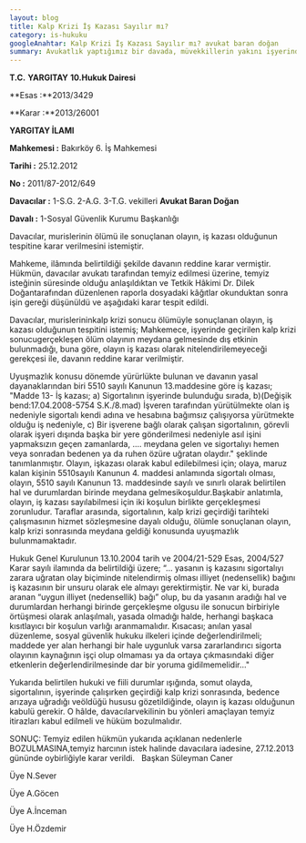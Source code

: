 ```yaml
---
layout: blog
title: Kalp Krizi İş Kazası Sayılır mı?
category: is-hukuku
googleAnahtar: Kalp Krizi İş Kazası Sayılır mı? avukat baran doğan 
summary: Avukatlık yaptığımız bir davada, müvekkillerin yakını işyerinde kalp krizi geçirerek vefat etti. İşverene dava açtık, yerel mahkeme kalp krizini iş kazası olarak kabul etmeyerek davayı reddetti. Kararı temyiz etmemiz üzerine Yargıtay, işyerinde kalp krizi nedeniyle ölümün iş kazası olduğuna karar vererek yerel mahkeme kararını lehimize bozma kararı verdi.
---
```

  **T.C.**
 **YARGITAY**
**10.Hukuk Dairesi**

**Esas  :**2013/3429

**Karar :**2013/26001


**YARGITAY İLAMI**


**Mahkemesi :** Bakırköy 6. İş Mahkemesi

**Tarihi :** 25.12.2012

**No :** 2011/87-2012/649

**Davacılar :** 1-S.G. 2-A.G. 3-T.G. vekilleri **Avukat Baran Doğan**

**Davalı    :** 1-Sosyal Güvenlik Kurumu Başkanlığı


Davacılar, murislerinin ölümü ile sonuçlanan olayın, iş kazası olduğunun
tespitine karar verilmesini istemiştir.

Mahkeme, ilâmında belirtildiği şekilde davanın reddine karar vermiştir.
Hükmün, davacılar avukatı tarafından temyiz edilmesi üzerine, temyiz isteğinin
süresinde olduğu anlaşıldıktan ve Tetkik Hâkimi Dr. Dilek Doğantarafından
düzenlenen raporla dosyadaki kâğıtlar okunduktan sonra işin gereği düşünüldü ve
aşağıdaki karar tespit edildi.

Davacılar, murislerininkalp krizi sonucu ölümüyle sonuçlanan olayın, iş kazası
olduğunun tespitini istemiş; Mahkemece, işyerinde geçirilen kalp krizi
sonucugerçekleşen ölüm olayının meydana gelmesinde dış etkinin bulunmadığı, buna
göre, olayın iş kazası olarak nitelendirilemeyeceği gerekçesi ile, davanın reddine karar
verilmiştir.

Uyuşmazlık konusu dönemde yürürlükte bulunan ve davanın yasal
dayanaklarından biri 5510 sayılı Kanunun 13.maddesine göre iş kazası;
"Madde 13- İş kazası;
a) Sigortalının işyerinde bulunduğu sırada,
b)(Değişik bend:17.04.2008-5754 S.K./8.mad) İşveren tarafından yürütülmekte
olan iş nedeniyle sigortalı kendi adına ve hesabına bağımsız çalışıyorsa yürütmekte
olduğu iş nedeniyle,
c) Bir işverene bağlı olarak çalışan sigortalının, görevli olarak işyeri dışında
başka bir yere gönderilmesi nedeniyle asıl işini yapmaksızın geçen zamanlarda, ....
meydana gelen ve sigortalıyı hemen veya sonradan bedenen ya da ruhen özüre uğratan
olaydır." şeklinde tanımlanmıştır.
Olayın, işkazası olarak kabul edilebilmesi için; olaya, maruz kalan kişinin
5510sayılı Kanunun 4. maddesi anlamında sigortalı olması, olayın, 5510 sayılı
Kanunun 13. maddesinde sayılı ve sınırlı olarak belirtilen hal ve durumlardan birinde
meydana gelmesikoşuldur.Başkabir anlatımla, olayın, iş kazası sayılabilmesi için iki
koşulun birlikte gerçekleşmesi zorunludur. Taraflar arasında, sigortalının, kalp krizi geçirdiği
tarihteki çalışmasının hizmet sözleşmesine dayalı olduğu, ölümle sonuçlanan olayın,
kalp krizi sonrasında meydana geldiği konusunda uyuşmazlık bulunmamaktadır.

Hukuk Genel Kurulunun 13.10.2004 tarih ve 2004/21-529 Esas, 2004/527 Karar sayılı
ilamında da belirtildiği üzere; “… yasanın iş kazasını sigortalıyı zarara uğratan olay
biçiminde nitelendirmiş olması illiyet (nedensellik) bağını iş kazasının bir unsuru
olarak ele almayı gerektirmiştir. Ne var ki, burada aranan “uygun illiyet (nedensellik)
bağı” olup, bu da yasanın aradığı hal ve durumlardan herhangi birinde gerçekleşme
olgusu ile sonucun birbiriyle örtüşmesi olarak anlaşılmalı, yasada olmadığı halde,
herhangi başkaca kısıtlayıcı bir koşulun varlığı aranmamalıdır. Kısacası; anılan yasal
düzenleme, sosyal güvenlik hukuku ilkeleri içinde değerlendirilmeli; maddede yer alan
herhangi bir hale uygunluk varsa zararlandırıcı sigorta olayının kaynağının işçi olup
olmaması ya da ortaya çıkmasındaki diğer etkenlerin değerlendirilmesinde dar bir
yoruma gidilmemelidir…"

Yukarıda belirtilen hukuki ve fiili durumlar ışığında, somut olayda, sigortalının,
işyerinde çalışırken geçirdiği kalp krizi sonrasında, bedence arızaya uğradığı veöldüğü
hususu gözetildiğinde, olayın iş kazası olduğunun kabulü gerekir.
O hâlde, davacılarvekilinin bu yönleri amaçlayan temyiz itirazları kabul
edilmeli ve hüküm bozulmalıdır.

SONUÇ: Temyiz edilen hükmün yukarıda açıklanan nedenlerle
BOZULMASINA,temyiz harcının istek halinde davacılara iadesine, 27.12.2013
gününde oybirliğiyle karar verildi.
 
 Başkan Süleyman Caner
 
 Üye N.Sever
 
 Üye A.Göcen
 
 Üye A.İnceman
 
 Üye H.Özdemir
